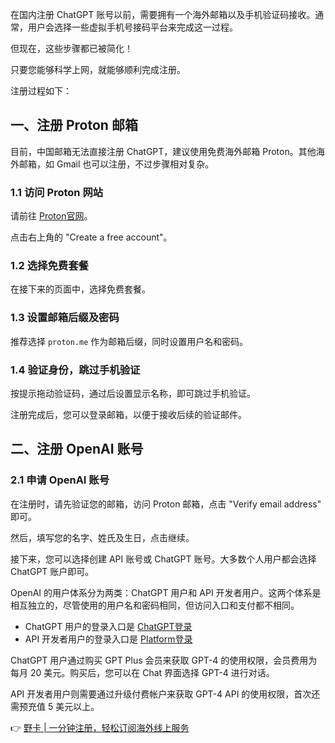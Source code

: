 在国内注册 ChatGPT 账号以前，需要拥有一个海外邮箱以及手机验证码接收。通常，用户会选择一些虚拟手机号接码平台来完成这一过程。

但现在，这些步骤都已被简化！

只要您能够科学上网，就能够顺利完成注册。

注册过程如下：

## 一、注册 Proton 邮箱

目前，中国邮箱无法直接注册 ChatGPT，建议使用免费海外邮箱 Proton。其他海外邮箱，如 Gmail 也可以注册，不过步骤相对复杂。

### 1.1 访问 Proton 网站

请前往 [Proton官网](https://proton.me/)。

点击右上角的 "Create a free account"。

### 1.2 选择免费套餐

在接下来的页面中，选择免费套餐。

### 1.3 设置邮箱后缀及密码

推荐选择 `proton.me` 作为邮箱后缀，同时设置用户名和密码。

### 1.4 验证身份，跳过手机验证

按提示拖动验证码，通过后设置显示名称，即可跳过手机验证。

注册完成后，您可以登录邮箱，以便于接收后续的验证邮件。

## 二、注册 OpenAI 账号

### 2.1 申请 OpenAI 账号

在注册时，请先验证您的邮箱，访问 Proton 邮箱，点击 "Verify email address" 即可。

然后，填写您的名字、姓氏及生日，点击继续。

接下来，您可以选择创建 API 账号或 ChatGPT 账号。大多数个人用户都会选择 ChatGPT 账户即可。

OpenAI 的用户体系分为两类：ChatGPT 用户和 API 开发者用户。这两个体系是相互独立的，尽管使用的用户名和密码相同，但访问入口和支付都不相同。

- ChatGPT 用户的登录入口是 [ChatGPT登录](https://chat.openai.com/)
- API 开发者用户的登录入口是 [Platform登录](https://platform.openai.com/)

ChatGPT 用户通过购买 GPT Plus 会员来获取 GPT-4 的使用权限，会员费用为每月 20 美元。购买后，您可以在 Chat 界面选择 GPT-4 进行对话。

API 开发者用户则需要通过升级付费帐户来获取 GPT-4 API 的使用权限，首次还需预充值 5 美元以上。

👉 [野卡 | 一分钟注册，轻松订阅海外线上服务](https://bit.ly/bewildcard)